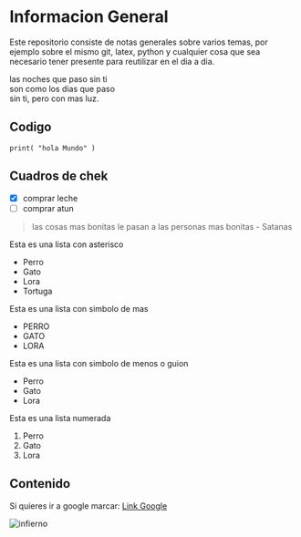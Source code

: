 # Informacion General
Este repositorio consiste de notas generales sobre varios temas, por ejemplo sobre el mismo git, latex, python y cualquier cosa que sea necesario tener presente para reutilizar en el dia a dia.

las noches que paso sin ti  
son como los dias que paso  
sin ti, pero con mas luz.  

## Codigo 
```print( "hola Mundo" )```

## Cuadros de chek
  -[x] comprar leche
  -[ ] comprar atun

> las cosas mas bonitas le pasan 
> a las personas mas bonitas - Satanas

Esta es una lista con asterisco
* Perro
* Gato
* Lora
* Tortuga

Esta es una lista con simbolo de mas
+ PERRO
+ GATO
+ LORA

Esta es una lista con simbolo de menos o guion
- Perro
- Gato
- Lora

Esta es una lista numerada
1. Perro
2. Gato
3. Lora

## Contenido
Si quieres ir a google marcar: [Link Google](https://www.google.com/)

![infierno](https://i1.wp.com/elitediario.com/wp-content/uploads/2020/01/ED-infierno.jpg?resize=960%2C541&ssl=1)

